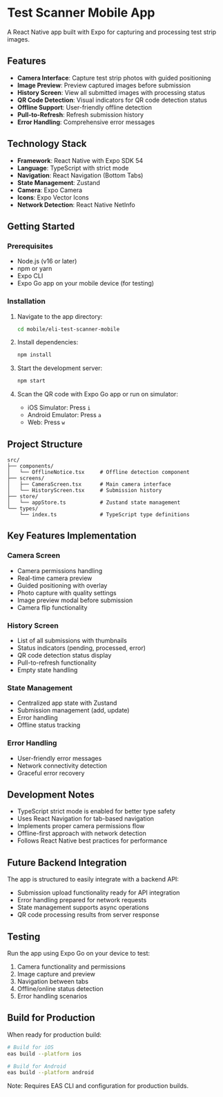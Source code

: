 # Test Scanner Mobile App

A React Native app built with Expo for capturing and processing test strip images.

## Features

- **Camera Interface**: Capture test strip photos with guided positioning
- **Image Preview**: Preview captured images before submission
- **History Screen**: View all submitted images with processing status
- **QR Code Detection**: Visual indicators for QR code detection status
- **Offline Support**: User-friendly offline detection
- **Pull-to-Refresh**: Refresh submission history
- **Error Handling**: Comprehensive error messages

## Technology Stack

- **Framework**: React Native with Expo SDK 54
- **Language**: TypeScript with strict mode
- **Navigation**: React Navigation (Bottom Tabs)
- **State Management**: Zustand
- **Camera**: Expo Camera
- **Icons**: Expo Vector Icons
- **Network Detection**: React Native NetInfo

## Getting Started

### Prerequisites

- Node.js (v16 or later)
- npm or yarn
- Expo CLI
- Expo Go app on your mobile device (for testing)

### Installation

1. Navigate to the app directory:

   ```bash
   cd mobile/eli-test-scanner-mobile
   ```

2. Install dependencies:

   ```bash
   npm install
   ```

3. Start the development server:

   ```bash
   npm start
   ```

4. Scan the QR code with Expo Go app or run on simulator:
   - iOS Simulator: Press `i`
   - Android Emulator: Press `a`
   - Web: Press `w`

## Project Structure

```
src/
├── components/
│   └── OfflineNotice.tsx     # Offline detection component
├── screens/
│   ├── CameraScreen.tsx      # Main camera interface
│   └── HistoryScreen.tsx     # Submission history
├── store/
│   └── appStore.ts           # Zustand state management
└── types/
    └── index.ts              # TypeScript type definitions
```

## Key Features Implementation

### Camera Screen

- Camera permissions handling
- Real-time camera preview
- Guided positioning with overlay
- Photo capture with quality settings
- Image preview modal before submission
- Camera flip functionality

### History Screen

- List of all submissions with thumbnails
- Status indicators (pending, processed, error)
- QR code detection status display
- Pull-to-refresh functionality
- Empty state handling

### State Management

- Centralized app state with Zustand
- Submission management (add, update)
- Error handling
- Offline status tracking

### Error Handling

- User-friendly error messages
- Network connectivity detection
- Graceful error recovery

## Development Notes

- TypeScript strict mode is enabled for better type safety
- Uses React Navigation for tab-based navigation
- Implements proper camera permissions flow
- Offline-first approach with network detection
- Follows React Native best practices for performance

## Future Backend Integration

The app is structured to easily integrate with a backend API:

- Submission upload functionality ready for API integration
- Error handling prepared for network requests
- State management supports async operations
- QR code processing results from server response

## Testing

Run the app using Expo Go on your device to test:

1. Camera functionality and permissions
2. Image capture and preview
3. Navigation between tabs
4. Offline/online status detection
5. Error handling scenarios

## Build for Production

When ready for production build:

```bash
# Build for iOS
eas build --platform ios

# Build for Android
eas build --platform android
```

Note: Requires EAS CLI and configuration for production builds.
